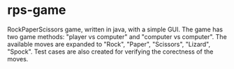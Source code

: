 # rps-game
RockPaperScissors game, written in java, with a simple GUI.
The game has two game methods: "player vs computer" and "computer vs computer".
The available moves are expanded to "Rock", "Paper", "Scissors", "Lizard", "Spock".
Test cases are also created for verifying the corectness of the moves.
